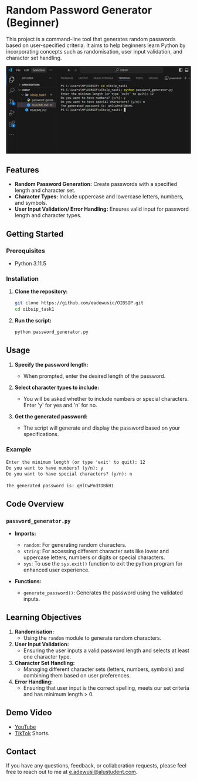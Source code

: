 # Random Password Generator (Beginner)

This project is a command-line tool that generates random passwords based on user-specified criteria. It aims to help beginners learn Python by incorporating concepts such as randomisation, user input validation, and character set handling.

![Password Generator Terminal](./images/image.png)

## Features

- **Random Password Generation:** Create passwords with a specified length and character set.
- **Character Types:** Include uppercase and lowercase letters, numbers, and symbols.
- **User Input Validation/ Error Handling:** Ensures valid input for password length and character types.

## Getting Started

### Prerequisites

- Python 3.11.5

### Installation

1. **Clone the repository:**

   ```bash
   git clone https://github.com/eadewusic/OIBSIP.git
   cd oibsip_task1
   ```

2. **Run the script:**
   ```bash
   python password_generator.py
   ```

## Usage

1. **Specify the password length:**

   - When prompted, enter the desired length of the password.

2. **Select character types to include:**

   - You will be asked whether to include numbers or special characters. Enter 'y' for yes and 'n' for no.

3. **Get the generated password:**
   - The script will generate and display the password based on your specifications.

### Example

```
Enter the minimum length (or type 'exit' to quit): 12
Do you want to have numbers? (y/n): y
Do you want to have special characters? (y/n): n

The generated password is: qHlCwPndTDBkH1
```

## Code Overview

### `password_generator.py`

- **Imports:**

  - `random`: For generating random characters.
  - `string`: For accessing different character sets like lower and uppercase letters, numbers or digits or special characters.
  - `sys`: To use the `sys.exit()` function to exit the python program for enhanced user experience.

- **Functions:**
  - `generate_password()`: Generates the password using the validated inputs.

## Learning Objectives

1. **Randomisation:**
   - Using the `random` module to generate random characters.
2. **User Input Validation:**
   - Ensuring the user inputs a valid password length and selects at least one character type.
3. **Character Set Handling:**
   - Managing different character sets (letters, numbers, symbols) and combining them based on user preferences.
4. **Error Handling:**
   - Ensuring that user input is the correct spelling, meets our set criteria and has minimum length > 0.

## Demo Video

- [YouTube](https://youtu.be/7uCQfN4d4Bk?si=lZhU2vQxZsxK-IAf)
- [TikTok](https://www.tiktok.com/@climiradiroberts/video/7378191496161365253?_t=8n3J68HrTwT&_r=1) Shorts.

## Contact

If you have any questions, feedback, or collaboration requests, please feel free to reach out to me at [e.adewusi@alustudent.com](mailto:e.adewusi@alustudent.com).

